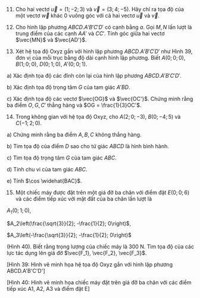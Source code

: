 11. Cho hai vectơ $\vec{u} = (1; -2; 3)$ và $\vec{v} = (3; 4; -5)$. Hãy chỉ ra tọa độ của một vectơ $\vec{w}$ khác 0 vuông góc với cả hai vectơ $\vec{u}$ và $\vec{v}$.

12. Cho hình lập phương $ABCD.A'B'C'D'$ có cạnh bằng $a$. Gọi $M, N$ lần lượt là trung điểm của các cạnh $AA'$ và $CC'$. Tính góc giữa hai vectơ $\vec{MN}$ và $\vec{AD'}$.

13. Xét hệ tọa độ Oxyz gắn với hình lập phương $ABCD.A'B'C'D'$ như Hình 39, đơn vị của mỗi trục bằng độ dài cạnh hình lập phương. Biết $A(0; 0; 0)$, $B(1; 0; 0)$, $D(0; 1; 0)$, $A'(0; 0; 1)$.

a) Xác định tọa độ các đỉnh còn lại của hình lập phương $ABCD.A'B'C'D'$.

b) Xác định tọa độ trọng tâm $G$ của tam giác $A'BD$.

c) Xác định tọa độ các vectơ $\vec{OG}$ và $\vec{OC'}$. Chứng minh rằng ba điểm $O, G, C'$ thẳng hàng và $OG = \frac{1}{3}OC'$.

14. Trong không gian với hệ tọa độ Oxyz, cho $A(2; 0; -3)$, $B(0; -4; 5)$ và $C(-1; 2; 0)$.

a) Chứng minh rằng ba điểm $A, B, C$ không thẳng hàng.

b) Tìm tọa độ của điểm $D$ sao cho tứ giác $ABCD$ là hình bình hành.

c) Tìm tọa độ trọng tâm $G$ của tam giác $ABC$.

d) Tính chu vi của tam giác $ABC$.

e) Tính $\cos \widehat{BAC}$.

15. Một chiếc máy được đặt trên một giá đỡ ba chân với điểm đặt $E(0; 0; 6)$ và các điểm tiếp xúc với mặt đất của ba chân lần lượt là

$A_1(0; 1; 0)$,

$A_2\left(\frac{\sqrt{3}}{2}; -\frac{1}{2}; 0\right)$,

$A_3\left(-\frac{\sqrt{3}}{2}; -\frac{1}{2}; 0\right)$

(Hình 40). Biết rằng trọng lượng của chiếc máy là 300 N. Tìm tọa độ của các lực tác dụng lên giá đỡ $\vec{F_1}, \vec{F_2}, \vec{F_3}$.

[Hình 39: Hình vẽ minh họa hệ tọa độ Oxyz gắn với hình lập phương ABCD.A'B'C'D']

[Hình 40: Hình vẽ minh họa chiếc máy đặt trên giá đỡ ba chân với các điểm tiếp xúc A1, A2, A3 và điểm đặt E]
